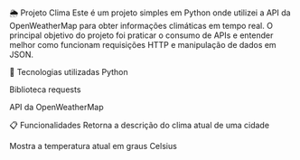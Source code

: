 🌦️ Projeto Clima
Este é um projeto simples em Python onde utilizei a API da OpenWeatherMap para obter informações climáticas em tempo real. O principal objetivo do projeto foi praticar o consumo de APIs e entender melhor como funcionam requisições HTTP e manipulação de dados em JSON.

🔧 Tecnologias utilizadas
Python

Biblioteca requests

API da OpenWeatherMap

📋 Funcionalidades
Retorna a descrição do clima atual de uma cidade

Mostra a temperatura atual em graus Celsius
